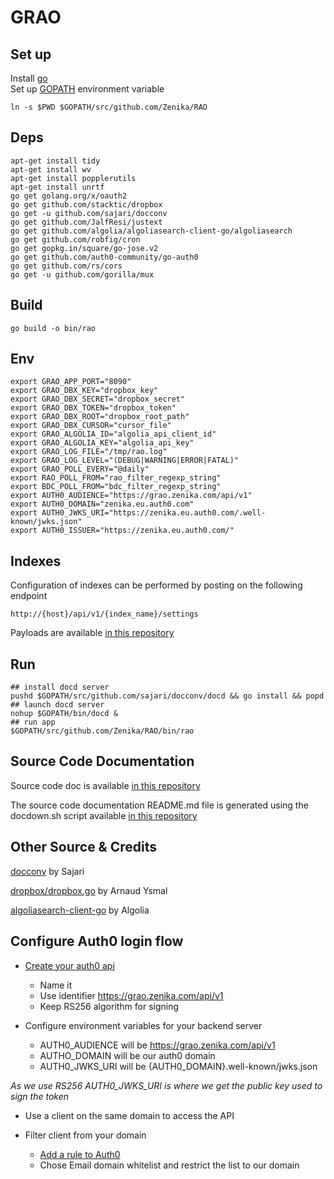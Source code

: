 # GRAO

## Set up

Install [go](https://golang.org/cmd/go/)<br>
Set up  [GOPATH](https://golang.org/doc/code.html#GOPATH) environment variable

```shell
ln -s $PWD $GOPATH/src/github.com/Zenika/RAO
```
## Deps

```shell
apt-get install tidy
apt-get install wv
apt-get install popplerutils
apt-get install unrtf
go get golang.org/x/oauth2
go get github.com/stacktic/dropbox
go get -u github.com/sajari/docconv
go get github.com/JalfResi/justext
go get github.com/algolia/algoliasearch-client-go/algoliasearch
go get github.com/robfig/cron
go get gopkg.in/square/go-jose.v2
go get github.com/auth0-community/go-auth0
go get github.com/rs/cors
go get -u github.com/gorilla/mux
```

## Build

```shell
go build -o bin/rao
```

## Env

```shell
export GRAO_APP_PORT="8090"
export GRAO_DBX_KEY="dropbox_key"
export GRAO_DBX_SECRET="dropbox_secret"
export GRAO_DBX_TOKEN="dropbox_token"
export GRAO_DBX_ROOT="dropbox_root_path"
export GRAO_DBX_CURSOR="cursor_file"
export GRAO_ALGOLIA_ID="algolia_api_client_id"
export GRAO_ALGOLIA_KEY="algolia_api_key"
export GRAO_LOG_FILE="/tmp/rao.log"
export GRAO_LOG_LEVEL="(DEBUG|WARNING|ERROR|FATAL)"
export GRAO_POLL_EVERY="@daily"
export RAO_POLL_FROM="rao_filter_regexp_string"
export BDC_POLL_FROM="bdc_filter_regexp_string"
export AUTH0_AUDIENCE="https://grao.zenika.com/api/v1"
export AUTH0_DOMAIN="zenika.eu.auth0.com"
export AUTH0_JWKS_URI="https://zenika.eu.auth0.com/.well-known/jwks.json"
export AUTH0_ISSUER="https://zenika.eu.auth0.com/"

```

## Indexes

Configuration of indexes can be performed by posting on the following endpoint

```
http://{host}/api/v1/{index_name}/settings
```

Payloads are available [in this repository](config)

## Run

```shell
## install docd server
pushd $GOPATH/src/github.com/sajari/docconv/docd && go install && popd
## launch docd server
nohup $GOPATH/bin/docd &
## run app
$GOPATH/src/github.com/Zenika/RAO/bin/rao
```

## Source Code Documentation

Source code doc is available [in this repository](_documentation)

The source code documentation README.md file is generated using the
docdown.sh script available [in this repository](_tools/docdown.sh)

## Other Source & Credits

[docconv](https://github.com/sajari/docconv) by Sajari

[dropbox/dropbox.go](https://github.com/stacktic/dropbox/blob/master/dropbox.go) by Arnaud Ysmal

[algoliasearch-client-go](https://github.com/algolia/algoliasearch-client-go) by Algolia

## Configure Auth0 login flow

 - [Create your auth0 api](https://manage.auth0.com/#/apis)
 
   - Name it 
   - Use identifier https://grao.zenika.com/api/v1
   - Keep RS256 algorithm for signing
   
 - Configure environment variables for your backend server
 
   - AUTH0_AUDIENCE will be https://grao.zenika.com/api/v1
   - AUTHO_DOMAIN will be our auth0 domain
   - AUTH0_JWKS_URI will be {AUTH0_DOMAIN}.well-known/jwks.json

*As we use RS256 AUTH0_JWKS_URI is where we get the public key used to sign the token*

 - Use a client on the same domain to access the API
 
 - Filter client from your domain
 
   - [Add a rule to Auth0](https://manage.auth0.com/#/rules)
    - Chose Email domain whitelist and restrict the list to our domain